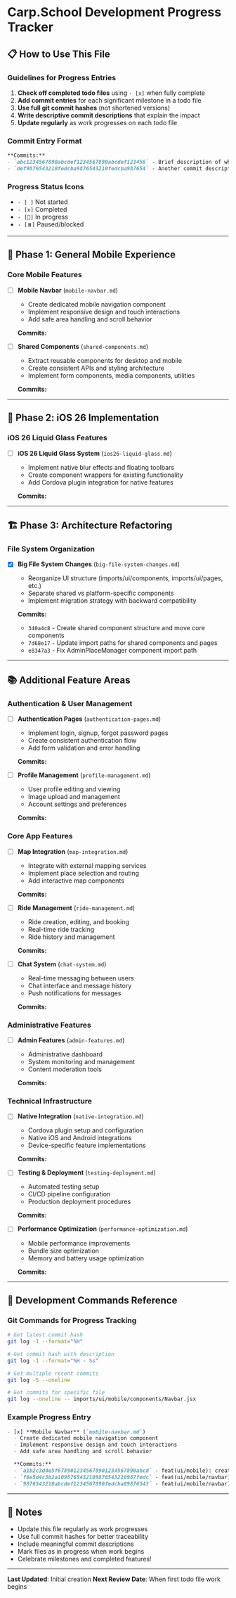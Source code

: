 # Carp.School Development Progress Tracker

## 📋 How to Use This File

### Guidelines for Progress Entries

1. **Check off completed todo files** using `- [x]` when fully complete
2. **Add commit entries** for each significant milestone in a todo file
3. **Use full git commit hashes** (not shortened versions)
4. **Write descriptive commit descriptions** that explain the impact
5. **Update regularly** as work progresses on each todo file

### Commit Entry Format

```markdown
**Commits:**
- `abc1234567890abcdef1234567890abcdef123456` - Brief description of what was accomplished
- `def9876543210fedcba9876543210fedcba987654` - Another commit description
```

### Progress Status Icons

- `- [ ]` Not started
- `- [x]` Completed
- `- [🚧]` In progress
- `- [⏸️]` Paused/blocked

---

## 🎯 Phase 1: General Mobile Experience

### Core Mobile Features

- [ ] **Mobile Navbar** (`mobile-navbar.md`)
  - Create dedicated mobile navigation component
  - Implement responsive design and touch interactions
  - Add safe area handling and scroll behavior

  **Commits:**
  <!-- Add commit hashes and descriptions as work progresses -->

- [ ] **Shared Components** (`shared-components.md`)
  - Extract reusable components for desktop and mobile
  - Create consistent APIs and styling architecture
  - Implement form components, media components, utilities

  **Commits:**
  <!-- Add commit hashes and descriptions as work progresses -->

---

## 🍎 Phase 2: iOS 26 Implementation

### iOS 26 Liquid Glass Features

- [ ] **iOS 26 Liquid Glass System** (`ios26-liquid-glass.md`)
  - Implement native blur effects and floating toolbars
  - Create component wrappers for existing functionality
  - Add Cordova plugin integration for native features

  **Commits:**
  <!-- Add commit hashes and descriptions as work progresses -->

---

## 🏗️ Phase 3: Architecture Refactoring

### File System Organization

- [x] **Big File System Changes** (`big-file-system-changes.md`)
  - Reorganize UI structure (imports/ui/components, imports/ui/pages, etc.)
  - Separate shared vs platform-specific components
  - Implement migration strategy with backward compatibility

  **Commits:**
  - `340a4c8` - Create shared component structure and move core components
  - `7d68e17` - Update import paths for shared components and pages
  - `e8347a3` - Fix AdminPlaceManager component import path

---

## 📚 Additional Feature Areas

### Authentication & User Management

- [ ] **Authentication Pages** (`authentication-pages.md`)
  - Implement login, signup, forgot password pages
  - Create consistent authentication flow
  - Add form validation and error handling

  **Commits:**
  <!-- Add commit hashes and descriptions as work progresses -->

- [ ] **Profile Management** (`profile-management.md`)
  - User profile editing and viewing
  - Image upload and management
  - Account settings and preferences

  **Commits:**
  <!-- Add commit hashes and descriptions as work progresses -->

### Core App Features

- [ ] **Map Integration** (`map-integration.md`)
  - Integrate with external mapping services
  - Implement place selection and routing
  - Add interactive map components

  **Commits:**
  <!-- Add commit hashes and descriptions as work progresses -->

- [ ] **Ride Management** (`ride-management.md`)
  - Ride creation, editing, and booking
  - Real-time ride tracking
  - Ride history and management

  **Commits:**
  <!-- Add commit hashes and descriptions as work progresses -->

- [ ] **Chat System** (`chat-system.md`)
  - Real-time messaging between users
  - Chat interface and message history
  - Push notifications for messages

  **Commits:**
  <!-- Add commit hashes and descriptions as work progresses -->

### Administrative Features

- [ ] **Admin Features** (`admin-features.md`)
  - Administrative dashboard
  - System monitoring and management
  - Content moderation tools

  **Commits:**
  <!-- Add commit hashes and descriptions as work progresses -->

### Technical Infrastructure

- [ ] **Native Integration** (`native-integration.md`)
  - Cordova plugin setup and configuration
  - Native iOS and Android integrations
  - Device-specific feature implementations

  **Commits:**
  <!-- Add commit hashes and descriptions as work progresses -->

- [ ] **Testing & Deployment** (`testing-deployment.md`)
  - Automated testing setup
  - CI/CD pipeline configuration
  - Production deployment procedures

  **Commits:**
  <!-- Add commit hashes and descriptions as work progresses -->

- [ ] **Performance Optimization** (`performance-optimization.md`)
  - Mobile performance improvements
  - Bundle size optimization
  - Memory and battery usage optimization

  **Commits:**
  <!-- Add commit hashes and descriptions as work progresses -->

---


## 🔧 Development Commands Reference

### Git Commands for Progress Tracking

```bash
# Get latest commit hash
git log -1 --format="%H"

# Get commit hash with description
git log -1 --format="%H - %s"

# Get multiple recent commits
git log -5 --oneline

# Get commits for specific file
git log --oneline -- imports/ui/mobile/components/Navbar.jsx
```

### Example Progress Entry

```markdown
- [x] **Mobile Navbar** (`mobile-navbar.md`)
  - Create dedicated mobile navigation component
  - Implement responsive design and touch interactions
  - Add safe area handling and scroll behavior

  **Commits:**
  - `a1b2c3d4e5f6789012345678901234567890abcd` - feat(ui/mobile): create mobile navbar component structure
  - `f6e5d4c3b2a1098765432109876543210987fedc` - feat(ui/mobile/navbar): add responsive design and touch targets
  - `9876543210abcdef1234567890fedcba09876543` - feat(ui/mobile/navbar): implement scroll behavior and safe area support
```

---

## 📝 Notes

- Update this file regularly as work progresses
- Use full commit hashes for better traceability
- Include meaningful commit descriptions
- Mark files as in progress when work begins
- Celebrate milestones and completed features!

---

**Last Updated**: Initial creation
**Next Review Date**: When first todo file work begins
